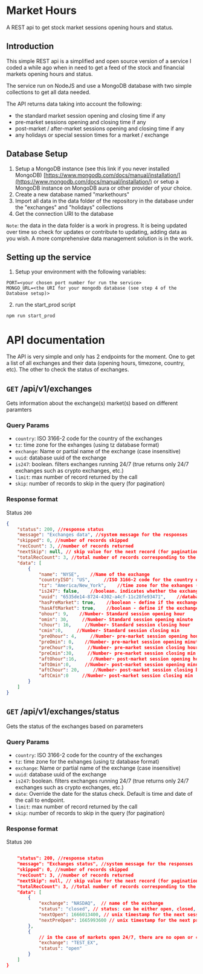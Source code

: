 # Market Hours  

A REST api to get stock market sessions opening hours and status.

## Introduction

This simple REST api is a simplified and open source version of a service I coded a while ago when in need to get a feed of the stock and financial markets opening hours and status. 

The service run on NodeJS and use a MongoDB database with two simple collections to get all data needed. 

The API returns data taking into account the following:
- the standard market session opening and closing time if any
- pre-market sessions opening and closing time if any
- post-market / after-market sessions opening and closing time if any
- any holidays or special session times for a market / exchange 



## Database Setup
1. Setup a MongoDB instance (see this link if you never installed MongoDB) [https://www.mongodb.com/docs/manual/installation/](https://www.mongodb.com/docs/manual/installation/) or setup a MongoDB instance on MongoDB aura or other provider of your choice.
2. Create a new database named "markethours"
3. Import all data in the data folder of the repository in the database under the "exchanges" and "holidays" collections
4. Get the connection URI to the database

`Note`: the data in the data folder is a work in progress. It is being updated over time so check for updates or contribute to updating, adding data as you wish. A more comprehensive data management solution is in the work.

## Setting up the service
1. Setup your environment with the following variables:
```
PORT=<your chosen port number for run the service>
MONGO_URL=<the URI for your mongodb database (see step 4 of the Database setup)>
```
2. run the start_prod script 
```
npm run start_prod  
```

# API documentation 

The API is very simple and only has 2 endpoints for the moment. One to get a list of all exchanges and their data (opening hours, timezone, country, etc). The other to check the status of exchanges.

## `GET` /api/v1/exchanges

Gets information about the exchange(s) market(s) based on different paramters
### Query Params
- `country`: ISO 3166-2 code for the country of the exchanges
- `tz`: time zone for the exhanges (using tz database format)
- `exchange`: Name or partial name of the exchange (case insensitive)
- `uuid`: database uuid of the exchange
- `is247`: boolean. filters exchanges running 24/7 (true returns only 24/7 exchanges such as crypto exchanges, etc.)
- `limit`: max number of record returned by the call 
- `skip`: number of records to skip in the query (for pagination)  

### Response format 
Status `200`  
```JSON
{
    "status": 200, //response status 
    "message": "Exchanges data", //system message for the responses
    "skipped": 0, //number of records skipped
    "recCount": 3, //number of records returned 
    "nextSkip": null, // skip value for the next record (for pagination) - null indicates there are no more records after this set
    "totalRecCount": 3, //total number of records corresponding to the query without pagination
    "data": [
        {
            "name": "NYSE",    //Name of the exchange
            "countryISO": "US",     //ISO 3166-2 code for the country of the exchange,
            "tz": "America/New_York",    //time zone for the exhanges (using tz database format)
            "is247": false,    //boolean. indicates whether the exchange runs 24/7 (true returns only 24/7 exchanges such as crypto exchanges, etc.)
            "uuid": "6535de14-8724-4302-a4cf-11c28fe93471",    //database unique identifier for the exchange
            "hasPreMarket": true,    //boolean - define if the exchange has pre-market sessions
            "hasAftMarket": true,    //boolean - define if the exchange has after-market/ post-market sessions
            "ohour": 9,    //Number- Standard session opening hour 
            "omin": 30,     //Number- Standard session opening minute 
            "chour": 16,     //Number- Standard session closing hour 
            "cmin":0,     //Number- Standard session closing min          
            "preOhour": 4,     //Number- pre-market session opening hour 
            "preOmin": 0,    //Number- pre-market session opening minute 
            "preChour":9,     //Number- pre-market session closing hour 
            "preCmin":30,     //Number- pre-market session closing min
            "aftOhour":16,     //Number- post-market session opening hour 
            "aftOmin":0,     //Number- post-market session opening minute 
            "aftChour": 20,     //Number- post-market session closing hour 
            "aftCmin":0     //Number- post-market session closing min  
        }        
    ]
}    
```

## `GET` /api/v1/exchanges/status

Gets the status of the exchanges based on parameters

### Query Params
- `country`: ISO 3166-2 code for the country of the exchanges
- `tz`: time zone for the exhanges (using tz database format)
- `exchange`: Name or partial name of the exchange (case insensitive)
- `uuid`: database uuid of the exchange
- `is247`: boolean. filters exchanges running 24/7 (true returns only 24/7 exchanges such as crypto exchanges, etc.)
- `date`: Override the date for the status check. Default is time and date of the call to endpoint.
- `limit`: max number of record returned by the call 
- `skip`: number of records to skip in the query (for pagination)  


### Response format 
Status `200`  


```JSON

    "status": 200, //response status 
    "message": "Exchanges status", //system message for the responses
    "skipped": 0, //number of records skipped
    "recCount": 3, //number of records returned 
    "nextSkip": null, // skip value for the next record (for pagination) - null indicates there are no more records after this set
    "totalRecCount": 3, //total number of records corresponding to the query without pagination
    "data": [
        {
            "exchange": "NASDAQ",  // name of the exchange
            "status": "closed", // status: can be either open, closed, pre-market or post-market
            "nextOpen": 1666013400, // unix timestamp for the next session opening time
            "nextPreOpen": 1665993600 // unix timestamp for the next pre-market session opening time, if any.
        },
        {
            // in the case of markets open 24/7, there are no open or close time (duh!), so these fields are omited. 
            "exchange": "TEST_EX", 
            "status": "open" 
        }
    ]
}
```